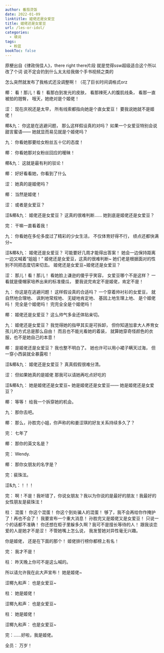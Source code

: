 ```yaml
---
author: 番茄烫饭
date: 2022-01-09
linktitle: 姬佬还是女爱豆
title: 姬佬还是女爱豆
url: /les-or-idol/
categories:
  - 填词
tags:
  - 粉蓝
bookToc: false
---
```


原梗出自《律政俏佳人》，there right there片段
就是觉得ssw超级适合这个所以改了个词
说不定会钓到什么太太给我做个手书视频之类的
 
 
   怎么突然就发布了我格式还没调整啊！（花了巨长时间调格式orz     
 

椰：
看！那儿！看！
看那白到发光的皮肤，
看那辣死人的腹肌线条，
看那一直被拍的翘臀，
哦天，她绝对是个姬佬！


涩：
现在庆祝还是太早，
所有线索都指向她是个直女爱豆！
要我说她就不是姬佬！

椰&九：
你这是在逃避问题，
那么这样假设真的对吗？
如果一个女爱豆特别会说甜言蜜语——
她就显而易见就是个姬佬吗？


九：
你看她那要给女粉丝五十亿的态度！


椰：
你看她那对女粉丝回应的暧昧！


椰&九：
这就是最有利的驳论！

椰：
好好看看她，你看到了什么


涩：
她真的是姬佬吗？


椰：
当然是姬佬！

涩：
或者是女爱豆？


涩&椰&九：
姬佬还是女爱豆？
这真的很难判断……
她到底是姬佬还是女爱豆？ 

完：
干嘛一直看着我！

九：
你看她在多伦多度过了精彩的少女生活，
不仅体育好得不行，
绩点还都快满分~

涩&椰&九：
姬佬还是女爱豆？
可能要好几周才能得出答案！
她会一边保持距离一边又喊着“姐姐！”
姬佬还是女爱豆，这真的很难判断~
她们老是根据面对的性别不同把态度切来切去。
姬佬还是女爱豆~姬佬还是女爱豆？


涩：
那儿！看！那儿！
看她脸上谦逊的傻乎乎笑容，
女爱豆哪个不是这样？
一看就是傻帽家培养出来的标准傻瓜，
要我说完肯定不是姬佬，肯定不是！


九：
你这是在逃避问题！
这样假设真的合适吗？
一个穿着帅衬衫的女爱豆，
就自然地合理地、
讽刺地常规地、
无疑地肯定地、
基因上地生理上地、
是个姬佬吗！
完全是个姬佬吗！
完完全全是个姬佬吗！

椰：
姬佬还是女爱豆？
这么帅气多金还体贴亲切。

九：
姬佬还是女爱豆？
我觉得她的指甲其实是可拆卸，
但你知道加拿大人养育女孩儿的方式总是那么自由！
而且也不能光看她的着装，
就算她穿奇怪颜色的衣服，也不是她自己的本意！

椰：
是姬佬还是女爱豆？
我也整不明白了。
她也许可以用小裙子瞒天过海，
但一穿小西装就全暴露啦！

涩&椰&九：
姬佬还是女爱豆？
真真假假很难分清。

涩：
但如果她真的是姬佬
那我可以请她再吃点好吃的

涩&椰&九：
她是姬佬还是女爱豆~
她是姬佬还是女爱豆——
她是姬佬还是女爱豆？


椰：
等等！
给我一个拆穿她的机会。

九：
那你去吧。


椰：
那么，孙胜完小姐，你声称的和姜涩琪的好友关系持续多久了？


完：
七年了

椰：
那你的英文名是？

完：
Wendy.

椰：
那你女朋友的名字是？

完：裴珠泫。


涩&九：！！！

完：
啊！不是！我听错了，你说女朋友？我以为你说的是最好的朋友！我最好的女性朋友是裴珠泫！


柱：
混蛋！
你这个混蛋！
你这个到处骗人的混蛋！
够了，我不会再给你作掩护了！再也不会了！
我要宣布一个重大消息！
孙胜完又是姬佬又是女爱豆！
只说一个的话都不准确！
你还想在柜子里躲多久啊？我可不是擅长等待的人！
跟我谈恋爱的人是她才不是涩！
不管她嘴上怎么说，
我发誓她对异性毫无兴趣。

你是姬佬，
还是在下面的那个！
姬佬排行榜你都榜上有名！

完：
我才不是！

柱：
昨天晚上你可不是这么喊的。

所以请允许我在此大声宣布！
她是姬佬~ 

涩椰九和声：
也是女爱豆~

柱：
她是姬佬！


涩椰九和声：
也是女爱豆~


柱：
她是姬佬！

涩椰九和声：
也是女爱豆~

完：……好啦，我是姬佬。

全员：
万岁！

